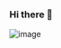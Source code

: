 ### Hi there 👋
![image](https://github.com/saadeghi/saadeghi/blob/master/dino.gif)
<!--
**sivsivsree/sivsivsree** is a ✨ _special_ ✨ repository because its `README.md` (this file) appears on your GitHub Profile.

Here are some ideas to get you started:

- 🔭 I’m currently working on ...
- 🌱 I’m currently learning ...
- 👯 I’m looking to collaborate on ...
- 🤔 I’m looking for help with ...
- 💬 Ask me about ...
- 📫 How to reach me: ...
- 😄 Pronouns: ...
- ⚡ Fun fact: ...
-->
